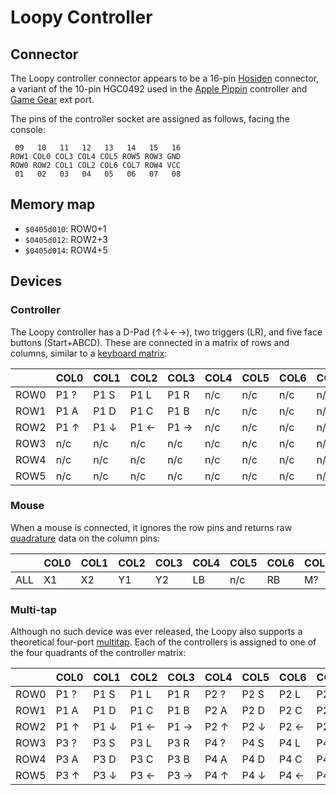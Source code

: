 # Loopy Controller

## Connector

The Loopy controller connector appears to be a 16-pin [Hosiden][hosiden] connector, a variant of the 10-pin HGC0492 used in the [Apple Pippin][pippin] controller and [Game Gear][gamegear] ext port.

The pins of the controller socket are assigned as follows, facing the console:

```
 09   10   11   12   13   14   15   16
ROW1 COL0 COL3 COL4 COL5 ROW5 ROW3 GND
ROW0 ROW2 COL1 COL2 COL6 COL7 ROW4 VCC
 01   02   03   04   05   06   07   08
```

[hosiden]: https://en.wikipedia.org/wiki/Hosiden
[pippin]: https://en.wikipedia.org/wiki/Apple_Pippin
[gamegear]: https://en.wikipedia.org/wiki/Game_Gear

## Memory map

* `$0405d010`: ROW0+1
* `$0405d012`: ROW2+3
* `$0405d014`: ROW4+5

## Devices

### Controller

The Loopy controller has a D-Pad (↑↓←→), two triggers (LR), and five face buttons (Start+ABCD). These are connected in a matrix of rows and columns, similar to a [keyboard matrix][matrix]:

|      | COL0 | COL1 | COL2 | COL3 | COL4 | COL5 | COL6 | COL7 |
| ---- | ---- | ---- | ---- | ---- | ---- | ---- | ---- | ---- |
| ROW0 | P1 ? | P1 S | P1 L | P1 R | n/c  | n/c  | n/c  | n/c  |
| ROW1 | P1 A | P1 D | P1 C | P1 B | n/c  | n/c  | n/c  | n/c  |
| ROW2 | P1 ↑ | P1 ↓ | P1 ← | P1 → | n/c  | n/c  | n/c  | n/c  |
| ROW3 | n/c  | n/c  | n/c  | n/c  | n/c  | n/c  | n/c  | n/c  |
| ROW4 | n/c  | n/c  | n/c  | n/c  | n/c  | n/c  | n/c  | n/c  |
| ROW5 | n/c  | n/c  | n/c  | n/c  | n/c  | n/c  | n/c  | n/c  |

[matrix]: https://en.wikipedia.org/wiki/Keyboard_matrix_circuit

### Mouse

When a mouse is connected, it ignores the row pins and returns raw [quadrature][quad] data on the column pins:

|      | COL0 | COL1 | COL2 | COL3 | COL4 | COL5 | COL6 | COL7 |
| ---- | ---- | ---- | ---- | ---- | ---- | ---- | ---- | ---- |
| ALL  | X1   | X2   | Y1   | Y2   | LB   | n/c  | RB   | M?   |

[quad]: https://en.wikipedia.org/wiki/Quadrature_encoder

### Multi-tap

Although no such device was ever released, the Loopy also supports a theoretical four-port [multitap][multitap]. Each of the controllers is assigned to one of the four quadrants of the controller matrix:

|      | COL0 | COL1 | COL2 | COL3 | COL4 | COL5 | COL6 | COL7 |
| ---- | ---- | ---- | ---- | ---- | ---- | ---- | ---- | ---- |
| ROW0 | P1 ? | P1 S | P1 L | P1 R | P2 ? | P2 S | P2 L | P2 R |
| ROW1 | P1 A | P1 D | P1 C | P1 B | P2 A | P2 D | P2 C | P2 B |
| ROW2 | P1 ↑ | P1 ↓ | P1 ← | P1 → | P2 ↑ | P2 ↓ | P2 ← | P2 → |
| ROW3 | P3 ? | P3 S | P3 L | P3 R | P4 ? | P4 S | P4 L | P4 R |
| ROW4 | P3 A | P3 D | P3 C | P3 B | P4 A | P4 D | P4 C | P4 B |
| ROW5 | P3 ↑ | P3 ↓ | P3 ← | P3 → | P4 ↑ | P4 ↓ | P4 ← | P4 → |

[multitap]: https://en.wikipedia.org/wiki/Multitap
